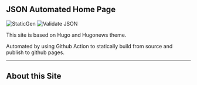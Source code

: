 ## JSON Automated Home Page

![StaticGen](https://github.com/skillsmates/skillsmates.github.io/workflows/StaticGen/badge.svg)
![Validate JSON](https://github.com/skillsmates/skillsmates.github.io/workflows/Validate%20JSON/badge.svg)

This site is based on Hugo and Hugonews theme.

Automated by using Github Action to statically build from source and publish to github pages.

---

## About this Site

